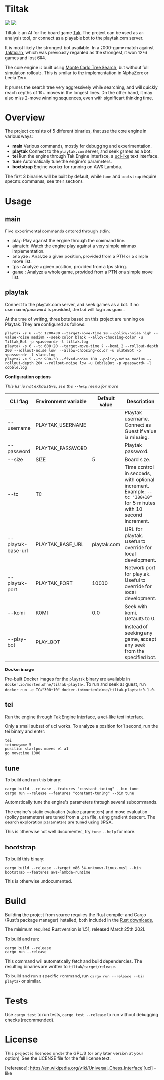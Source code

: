 # Tiltak

![](https://img.shields.io/github/license/MortenLohne/Tiltak) ![](https://img.shields.io/github/workflow/status/MortenLohne/Tiltak/Actions)

Tiltak is an AI for the board game [Tak](<https://en.wikipedia.org/wiki/Tak_(game)>). The project can be used as an analysis tool, or connect as a playable bot to the playtak.com server.

It is most likely the strongest bot available. In a 2000-game match against [Taktician](https://github.com/nelhage/taktician), which was previously regarded as the strongest, it won 1276 games and lost 684.

The core engine is built using [Monte Carlo Tree Search](https://en.wikipedia.org/wiki/Monte_Carlo_tree_search), but without full simulation rollouts. This is similar to the implementation in AlphaZero or Leela Zero.

It prunes the search tree very aggressively while searching, and will quickly reach depths of 10+ moves in the longest lines. On the other hand, it may also miss 2-move winning sequences, even with significant thinking time.

# Overview

The project consists of 5 different binaries, that use the core engine in various ways:

- **main** Various commands, mostly for debugging and experimentation.
- **playtak** Connect to the `playtak.com` server, and seek games as a bot.
- **tei** Run the engine through Tak Engine Interface, a [uci-like](https://en.wikipedia.org/wiki/Universal_Chess_Interface) text interface.
- **tune** Automatically tune the engine's parameters.
- **bootstrap** Engine worker for running on AWS Lambda.

The first 3 binaries will be built by default, while `tune` and `bootstrap` require specific commands, see their sections.

# Usage

## main

Five experimental commands entered through stdin:

- play: Play against the engine through the command line.
- aimatch: Watch the engine play against a very simple minmax implementation.
- analyze <size>: Analyze a given position, provided from a PTN or a simple move list.
- tps <size>: Analyze a given position, provided from a tps string.
- game <size>: Analyze a whole game, provided from a PTN or a simple move list.

## playtak

Connect to the playtak.com server, and seek games as a bot. If no username/password is provided, the bot will login as guest.

At the time of writing, three bots based on this project are running on Playtak. They are configured as follows:

```
playtak -s 6 --tc 1200+30 --target-move-time 20 --policy-noise high --value-noise medium --seek-color black --allow-choosing-color -u Tiltak_Bot -p <password> -l tiltak.log
playtak -s 6 --tc 600+20 --target-move-time 5 --komi 2 --rollout-depth 200 --rollout-noise low  --allow-choosing-color -u SlateBot -p <password> -l slate.log
playtak -s 5 --tc 900+30 --fixed-nodes 100 --policy-noise medium --rollout-depth 200 --rollout-noise low -u CobbleBot -p <password> -l cobble.log
```

**Configuration options**

_This list is not exhaustive, see the `--help` menu for more_

| CLI flag           | Environment variable | Default value | Description                                                                                                        |
| ------------------ | -------------------- | ------------- | ------------------------------------------------------------------------------------------------------------------ |
| --username         | PLAYTAK_USERNAME     | <none>        | Playtak username. Connect as Guest if value is missing.                                                            |
| --password         | PLAYTAK_PASSWORD     | <none>        | Playtak password.                                                                                                  |
| --size             | SIZE                 | 5             | Board size.                                                                                                        |
| --tc               | TC                   | <none>        | Time control in seconds, with optional increment. Example: `--tc "300+10"` for 5 minutes with 10 second increment. |
| --playtak-base-url | PLAYTAK_BASE_URL     | playtak.com   | URL for playtak. Useful to override for local development.                                                         |
| --playtak-port     | PLAYTAK_PORT         | 10000         | Network port for playtak. Useful to override for local development.                                                |
| --komi             | KOMI                 | 0.0           | Seek with komi. Defaults to 0.                                                                                     |
| --play-bot         | PLAY_BOT             | <none>        | Instead of seeking any game, accept any seek from the specified bot.                                               |

**Docker image**

Pre-built Docker images for the `playtak` binary are available in `docker.io/mortenlohne/tiltak-playtak`. To run and seek as guest, run `docker run -e TC="300+10" docker.io/mortenlohne/tiltak-playtak:0.1.0`.

## tei

Run the engine through Tak Engine Interface, a [uci-like](https://en.wikipedia.org/wiki/Universal_Chess_Interface) text interface.

Only a small subset of uci works. To analyze a position for 1 second, run the tei binary and enter:

```
tei
teinewgame 5
position startpos moves e1 a1
go movetime 1000
```

## tune

To build and run this binary:

```
cargo build --release --features "constant-tuning" --bin tune
cargo run --release --features "constant-tuning" --bin tune
```

Automatically tune the engine's parameters through several subcommands.

The engine's static evaluation (value parameters) and move evaluation (policy parameters) are tuned from a `.ptn` file, using gradient descent. The search exploration parameters are tuned using [SPSA.](https://en.wikipedia.org/wiki/Simultaneous_perturbation_stochastic_approximation)

This is otherwise not well documented, try `tune --help` for more.

## bootstrap

To build this binary:

```
cargo build --release --target x86_64-unknown-linux-musl --bin bootstrap --features aws-lambda-runtime
```

This is otherwise undocumented.

# Build

Building the project from source requires the Rust compiler and Cargo (Rust's package manager) installed, both included in the [Rust downloads.](https://www.rust-lang.org/tools/install)

The minimum required Rust version is 1.51, released March 25th 2021.

To build and run:

```
cargo build --release
cargo run --release
```

This command will automatically fetch and build dependencies. The resulting binaries are written to `tiltak/target/release`.

To build and run a specific command, run `cargo run --release --bin playtak` or similar.

# Tests

Use `cargo test` to run tests, `cargo test --release` to run without debugging checks (recommended).

# License

This project is licensed under the GPLv3 (or any later version at your option). See the LICENSE file for the full license text.

[reference]: https://en.wikipedia.org/wiki/Universal_Chess_Interface)[uci] -like
